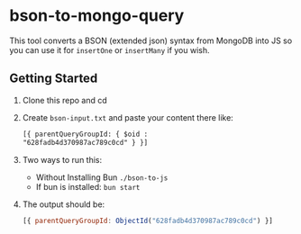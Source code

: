 # bson-to-mongo-query

This tool converts a BSON (extended json) syntax from MongoDB into JS so you
can use it for `insertOne` or `insertMany` if you wish.

## Getting Started

1. Clone this repo and cd
2. Create `bson-input.txt` and paste your content there like:

    ```txt
    [{ parentQueryGroupId: { $oid :
    "628fadb4d370987ac789c0cd" } }]
    ```

3. Two ways to run this:
   - Without Installing Bun `./bson-to-js`
   - If bun is installed: `bun start`
4. The output should be:

    ```js
    [{ parentQueryGroupId: ObjectId("628fadb4d370987ac789c0cd") }]
    ```
